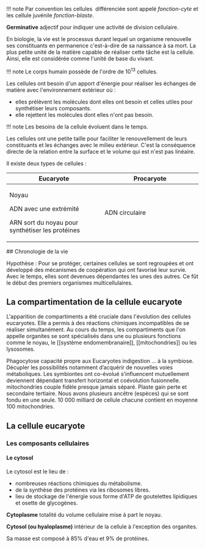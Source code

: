 !!! note
    Par convention les cellules  différenciée sont appelé *fonction-cyte* et les cellule juvénile *fonction-blaste*.

__Germinative__ adjectif pour indiquer une activité de division cellulaire.

En biologie, la vie est le processus durant lequel un organisme renouvelle ses constituants en permanence c'est-à-dire de sa naissance à sa mort. La plus petite unité de la matière capable de réaliser cette tâche est la cellule. Ainsi, elle est considérée comme l'unité de base du vivant.

!!! note
    Le corps humain possède de l'ordre de $10^{13}$ cellules.

Les cellules ont besoin d'un apport d'énergie pour réaliser les échanges de matière avec l'environnement extérieur où :

* elles prélèvent les molécules dont elles ont besoin et celles utiles pour synthétiser leurs composants.
* elle rejettent les molécules dont elles n'ont pas besoin.

!!! note
    Les besoins de la cellule évoluent dans le temps.

Les cellules ont une petite taille pour faciliter le renouvellement de leurs constituants et les échanges avec le milieu extérieur. C'est la conséquence directe de la relation entre la surface et le volume qui est n'est pas linéaire.

Il existe deux types de cellules :

<table>
<colgroup>
<col style="width: 49%" />
<col style="width: 50%" />
</colgroup>
<thead>
<tr class="header">
<th>Eucaryote</th>
<th>Procaryote</th>
</tr>
</thead>
<tbody>
<tr class="odd">
<td><p>Noyau</p>
<p>ADN avec une extrémité</p>
<p>ARN sort du noyau pour synthétiser les protéines</p></td>
<td>ADN circulaire</td>
</tr>
</tbody>
</table>
## Chronologie de la vie

Hypothèse : Pour se protéger, certaines cellules se sont regroupées et ont développé des mécanismes de coopération qui ont favorisé leur survie. Avec le temps, elles sont devenues dépendantes les unes des autres. Ce fût le début des premiers organismes multicellulaires.
## La compartimentation de la cellule eucaryote

L'apparition de compartiments a été cruciale dans l'évolution des cellules eucaryotes. Elle a permis à des réactions chimiques incompatibles de se réaliser simultanément. Au cours du temps, les compartiments que l'on appelle organites se sont spécialisés dans une ou plusieurs fonctions comme le noyau, le [[système endomembranaire]], [[mitochondries]] ou les lysosomes.

Phagocytose capacité propre aux Eucaryotes indigestion … à la symbiose. Décupler les possibilités notamment d’acquérir de nouvelles voies métaboliques. Les symbiontes ont co-évolué s’influencent mutuellement deviennent dépendant transfert horizontal et coévolution fusionnelle.
mitochondries  couple fidèle presque jamais séparé.
Plaste gain perte et secondaire tertiaire.
Nous avons plusieurs ancêtre (espèces) qui se sont fondu en une seule.
10 000 milliard de cellule chacune contient en moyenne 100 mitochondries.

## La cellule eucaryote

### Les composants cellulaires

#### Le cytosol

Le cytosol est le lieu de :

* nombreuses réactions chimiques du métabolisme.
* de la synthèse des protéines via les ribosomes libres.
* lieu de stockage de l'énergie sous forme d'ATP de goutelettes lipidiques et osette de glycogènes.

__Cytoplasme__ totalité du volume cellulaire mise à part le noyau.

__Cytosol (ou hyaloplasme)__ intérieur de la cellule à l'exception des organites.

Sa masse est composé à 85% d'eau et 9% de protéines.